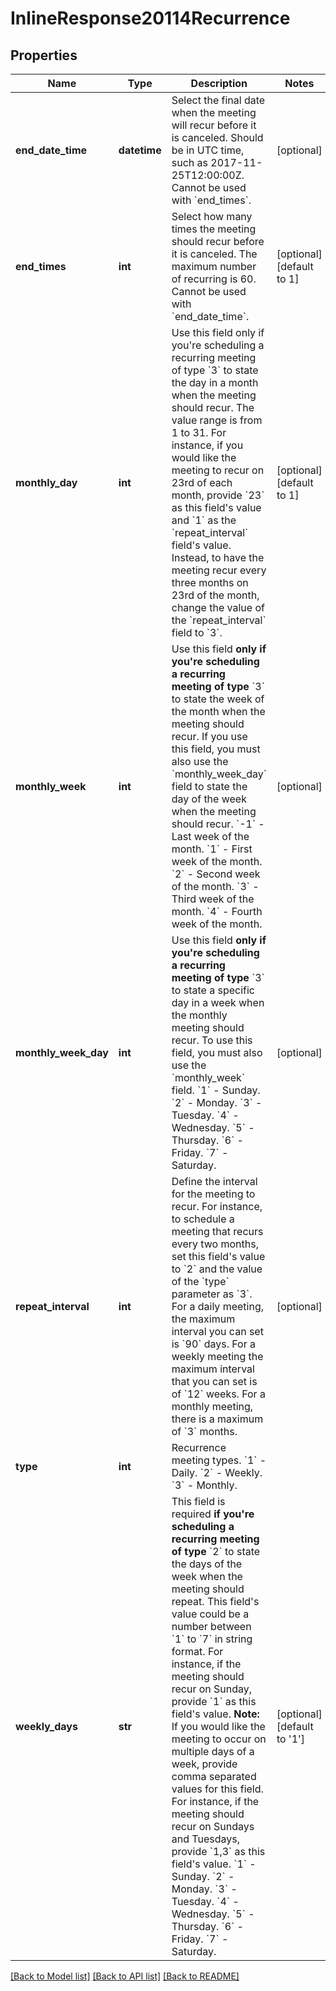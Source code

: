 # InlineResponse20114Recurrence

## Properties
Name | Type | Description | Notes
------------ | ------------- | ------------- | -------------
**end_date_time** | **datetime** | Select the final date when the meeting will recur before it is canceled. Should be in UTC time, such as 2017-11-25T12:00:00Z. Cannot be used with &#x60;end_times&#x60;. | [optional] 
**end_times** | **int** | Select how many times the meeting should recur before it is canceled. The maximum number of recurring is 60. Cannot be used with &#x60;end_date_time&#x60;. | [optional] [default to 1]
**monthly_day** | **int** | Use this field only if you&#x27;re scheduling a recurring meeting of type &#x60;3&#x60; to state the day in a month when the meeting should recur. The value range is from 1 to 31.  For instance, if you would like the meeting to recur on 23rd of each month, provide &#x60;23&#x60; as this field&#x27;s value and &#x60;1&#x60; as the &#x60;repeat_interval&#x60; field&#x27;s value. Instead, to have the meeting recur every three months on 23rd of the month, change the value of the &#x60;repeat_interval&#x60; field to &#x60;3&#x60;. | [optional] [default to 1]
**monthly_week** | **int** | Use this field **only if you&#x27;re scheduling a recurring meeting of type** &#x60;3&#x60; to state the week of the month when the meeting should recur. If you use this field, you must also use the &#x60;monthly_week_day&#x60; field to state the day of the week when the meeting should recur.     &#x60;-1&#x60; - Last week of the month.    &#x60;1&#x60; - First week of the month.    &#x60;2&#x60; - Second week of the month.    &#x60;3&#x60; - Third week of the month.    &#x60;4&#x60; - Fourth week of the month. | [optional] 
**monthly_week_day** | **int** | Use this field **only if you&#x27;re scheduling a recurring meeting of type** &#x60;3&#x60; to state a specific day in a week when the monthly meeting should recur. To use this field, you must also use the &#x60;monthly_week&#x60; field.       &#x60;1&#x60; - Sunday.    &#x60;2&#x60; - Monday.    &#x60;3&#x60; - Tuesday.    &#x60;4&#x60; -  Wednesday.    &#x60;5&#x60; - Thursday.    &#x60;6&#x60; - Friday.    &#x60;7&#x60; - Saturday. | [optional] 
**repeat_interval** | **int** | Define the interval for the meeting to recur. For instance, to schedule a meeting that recurs every two months, set this field&#x27;s value to &#x60;2&#x60; and the value of the &#x60;type&#x60; parameter as &#x60;3&#x60;.   For a daily meeting, the maximum interval you can set is &#x60;90&#x60; days. For a weekly meeting the maximum interval that you can set is  of &#x60;12&#x60; weeks. For a monthly meeting, there is a maximum of &#x60;3&#x60; months.   | [optional] 
**type** | **int** | Recurrence meeting types.  &#x60;1&#x60; - Daily.    &#x60;2&#x60; - Weekly.    &#x60;3&#x60; - Monthly. | 
**weekly_days** | **str** | This field is required **if you&#x27;re scheduling a recurring meeting of type** &#x60;2&#x60; to state the days of the week when the meeting should repeat.     This field&#x27;s value could be a number between &#x60;1&#x60; to &#x60;7&#x60; in string format. For instance, if the meeting should recur on Sunday, provide &#x60;1&#x60; as this field&#x27;s value.         **Note:** If you would like the meeting to occur on multiple days of a week, provide comma separated values for this field. For instance, if the meeting should recur on Sundays and Tuesdays, provide &#x60;1,3&#x60; as this field&#x27;s value.       &#x60;1&#x60;  - Sunday.     &#x60;2&#x60; - Monday.    &#x60;3&#x60; - Tuesday.    &#x60;4&#x60; -  Wednesday.    &#x60;5&#x60; -  Thursday.    &#x60;6&#x60; - Friday.    &#x60;7&#x60; - Saturday. | [optional] [default to '1']

[[Back to Model list]](../README.md#documentation-for-models) [[Back to API list]](../README.md#documentation-for-api-endpoints) [[Back to README]](../README.md)

